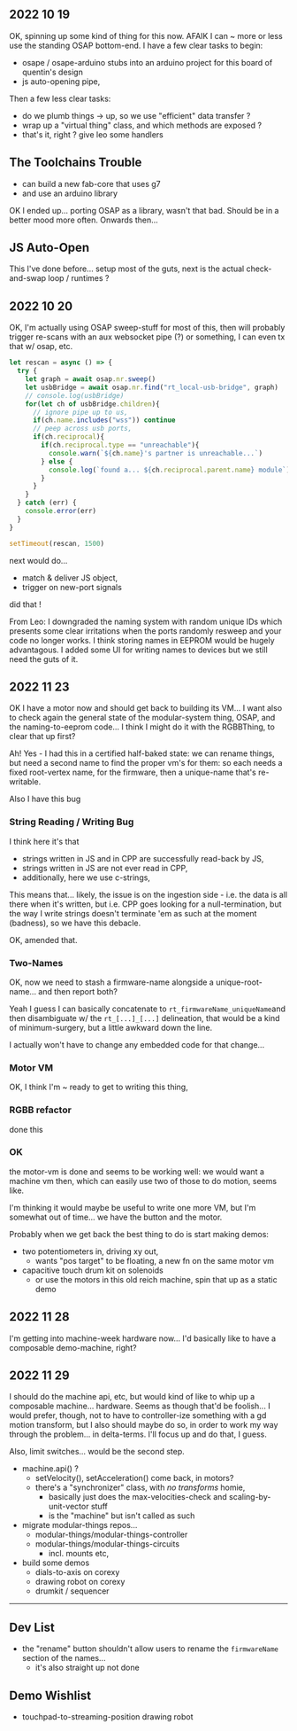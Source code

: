 ## 2022 10 19 

OK, spinning up some kind of thing for this now. AFAIK I can ~ more or less use the standing OSAP bottom-end. I have a few clear tasks to begin:

- osape / osape-arduino stubs into an arduino project for this board of quentin's design 
- js auto-opening pipe, 

Then a few less clear tasks:

- do we plumb things -> up, so we use "efficient" data transfer ? 
- wrap up a "virtual thing" class, and which methods are exposed ?
- that's it, right ? give leo some handlers 

## The Toolchains Trouble

- can build a new fab-core that uses g7
- and use an arduino library 

OK I ended up... porting OSAP as a library, wasn't that bad. Should be in a better mood more often. Onwards then... 

## JS Auto-Open 

This I've done before... setup most of the guts, next is the actual check-and-swap loop / runtimes ? 

## 2022 10 20 

OK, I'm actually using OSAP sweep-stuff for most of this, then will probably trigger re-scans with an aux websocket pipe (?) or something, I can even tx that w/ osap, etc. 

```js
let rescan = async () => {
  try {
    let graph = await osap.nr.sweep()
    let usbBridge = await osap.nr.find("rt_local-usb-bridge", graph)
    // console.log(usbBridge)
    for(let ch of usbBridge.children){
      // ignore pipe up to us, 
      if(ch.name.includes("wss")) continue
      // peep across usb ports, 
      if(ch.reciprocal){
        if(ch.reciprocal.type == "unreachable"){
          console.warn(`${ch.name}'s partner is unreachable...`)
        } else {
          console.log(`found a... ${ch.reciprocal.parent.name} module`)
        }
      }
    }
  } catch (err) {
    console.error(err)
  }
}

setTimeout(rescan, 1500)
```

next would do...

- match & deliver JS object, 
- trigger on new-port signals 

did that ! 

From Leo: I downgraded the naming system with random unique IDs which presents some clear irritations when the ports randomly resweep and your code no longer works. I think storing names in EEPROM would be hugely advantagous. I added some UI for writing names to devices but we still need the guts of it.

## 2022 11 23

OK I have a motor now and should get back to building its VM... I want also to check again the general state of the modular-system thing, OSAP, and the naming-to-eeprom code... I think I might do it with the RGBBThing, to clear that up first? 

Ah! Yes - I had this in a certified half-baked state: we can rename things, but need a second name to find the proper vm's for them: so each needs a fixed root-vertex name, for the firmware, then a unique-name that's re-writable. 

Also I have this bug

### String Reading / Writing Bug

I think here it's that

- strings written in JS and in CPP are successfully read-back by JS, 
- strings written in JS are not ever read in CPP, 
- additionally, here we use c-strings, 

This means that... likely, the issue is on the ingestion side - i.e. the data is all there when it's written, but i.e. CPP goes looking for a null-termination, but the way I write strings doesn't terminate 'em as such at the moment (badness), so we have this debacle. 

OK, amended that.

### Two-Names 

OK, now we need to stash a firmware-name alongside a unique-root-name... and then report both? 

Yeah I guess I can basically concatenate to `rt_firmwareName_uniqueName`and then disambiguate w/ the `rt_[...]_[...]` delineation, that would be a kind of minimum-surgery, but a little awkward down the line. 

I actually won't have to change any embedded code for that change... 

### Motor VM

OK, I think I'm ~ ready to get to writing this thing, 

### RGBB refactor 

done this 

### OK

the motor-vm is done and seems to be working well: we would want a machine vm then, which can easily use two of those to do motion, seems like. 

I'm thinking it would maybe be useful to write one more VM, but I'm somewhat out of time... we have the button and the motor. 

Probably when we get back the best thing to do is start making demos:

- two potentiometers in, driving xy out, 
  - wants "pos target" to be floating, a new fn on the same motor vm 
- capacitive touch drum kit on solenoids 
  - or use the motors in this old reich machine, spin that up as a static demo 

## 2022 11 28 

I'm getting into machine-week hardware now... I'd basically like to have a composable demo-machine, right? 

## 2022 11 29 

I should do the machine api, etc, but would kind of like to whip up a composable machine... hardware. Seems as though that'd be foolish... I would prefer, though, not to have to controller-ize something with a gd motion transform, but I also should maybe do so, in order to work my way through the problem... in delta-terms. I'll focus up and do that, I guess. 

Also, limit switches... would be the second step. 

- machine.api() ? 
  - setVelocity(), setAcceleration() come back, in motors?
  - there's a "synchronizer" class, with *no transforms* homie, 
    - basically just does the max-velocities-check and scaling-by-unit-vector stuff 
    - is the "machine" but isn't called as such 
- migrate modular-things repos... 
  - modular-things/modular-things-controller
  - modular-things/modular-things-circuits
    - incl. mounts etc, 
- build some demos 
  - dials-to-axis on corexy 
  - drawing robot on corexy 
  - drumkit / sequencer 

--- 

## Dev List

- the "rename" button shouldn't allow users to rename the `firmwareName` section of the names... 
  - it's also straight up not done 

## Demo Wishlist 

- touchpad-to-streaming-position drawing robot 